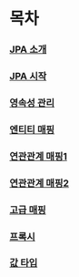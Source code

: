 # 목차

### [JPA 소개](01-JPA_소개/README.md)

### [JPA 시작](02-JPA_시작/README.md)

### [영속성 관리](03-영속성/README.md)

### [엔티티 매핑](04-엔티티_매핑/README.md)

### [연관관계 매핑1](05-연관관계_매핑1/README.md)

### [연관관계 매핑2](06-연관관계_매핑2/README.md)

### [고급 매핑](07-고급매핑/README.md)

### [프록시](08-프록시/README.md)

### [값 타입](09-값타입/README.md)

[//]: # (## 실습)

[//]: # (### [객체지향 쿼리 언어]&#40;01-JPA_소개/README.md&#41;)

[//]: # (### [웹 애플리케이션]&#40;01-JPA_소개/README.md&#41;)

[//]: # (### [스프링 데이터 JPA]&#40;01-JPA_소개/README.md&#41;)

[//]: # (### [웹 애플리케이션 영속성 관리]&#40;01-JPA_소개/README.md&#41;)

[//]: # (### [컬렉션과 부가 기능]&#40;01-JPA_소개/README.md&#41;)

[//]: # (### [고급 주제와 성능 최적화]&#40;01-JPA_소개/README.md&#41;)

[//]: # (### [트랜잭션과 락, 2차 캐시]&#40;01-JPA_소개/README.md&#41;)
